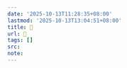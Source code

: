 ```yaml
---
date: '2025-10-13T11:28:35+08:00'
lastmod: '2025-10-13T13:04:51+08:00'
title: 󰝲
url: 󰝲
tags: []
src:
note:
---
```

